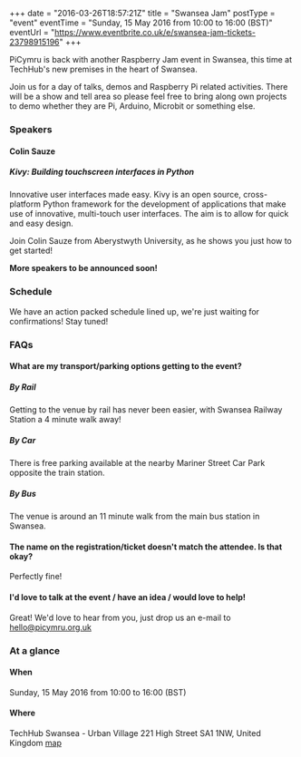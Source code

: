 +++
date = "2016-03-26T18:57:21Z"
title = "Swansea Jam"
postType = "event"
eventTime = "Sunday, 15 May 2016 from 10:00 to 16:00 (BST)"
eventUrl = "https://www.eventbrite.co.uk/e/swansea-jam-tickets-23798915196"
+++

PiCymru is back with another Raspberry Jam event in Swansea, this time at TechHub's new premises in the heart of Swansea.
<!--more-->
Join us for a day of talks, demos and Raspberry Pi related activities.
There will be a show and tell area so please feel free to bring along own projects to demo whether they are Pi, Arduino, Microbit or something else.

### Speakers
#### Colin Sauze
##### Kivy: Building touchscreen interfaces in Python
Innovative user interfaces made easy. Kivy is an open source, cross-platform Python framework for the development of applications that make use of innovative, multi-touch user interfaces. The aim is to allow for quick and easy design.

Join Colin Sauze from Aberystwyth University, as he shows you just how to get started!

**More speakers to be announced soon!**

### Schedule
We have an action packed schedule lined up, we're just waiting for confirmations! Stay tuned!

### FAQs
#### What are my transport/parking options getting to the event?
##### By Rail
Getting to the venue by rail has never been easier, with Swansea Railway Station a 4 minute walk away!
##### By Car
There is free parking available at the nearby Mariner Street Car Park opposite the train station.
##### By Bus
The venue is around an 11 minute walk from the main bus station in Swansea.

#### The name on the registration/ticket doesn't match the attendee. Is that okay?
Perfectly fine!

#### I'd love to talk at the event / have an idea / would love to help!
Great! We'd love to hear from you, just drop us an e-mail to hello@picymru.org.uk

### At a glance
#### When
Sunday, 15 May 2016 from 10:00 to 16:00 (BST)

#### Where
TechHub Swansea - Urban Village 221 High Street SA1 1NW, United Kingdom [map](https://maps.google.com/?saddr=Current+Location&daddr=51.6232785,-3.942076899999961&driving)